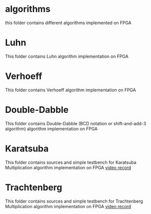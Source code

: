 # algorithms
this folder contains different algorithms implemented on FPGA

# Luhn
This folder contains Luhn algorithm implementation on FPGA

# Verhoeff
This folder contains Verhoeff algorithm implementation on FPGA

# Double-Dabble
This folder contains Double-Dabble (BCD notation or shift-and-add-3 algorithm) algorithm implementation on FPGA

# Karatsuba
This folder contains sources and simple testbench for Karatsuba Multiplication algorithm implementation on FPGA
[video record](https://youtu.be/6UNbUcgulVc)

# Trachtenberg
This folder contains sources and simple testbench for Trachtenberg Multiplication algorithm implementation on FPGA
[video record](https://youtu.be/bSdFJFcCyX4)
